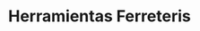---
title: "Herramientas Ferreteris"
url: /rio-segundo/herramientas-ferreteris/
shop: Eisenwaren
---